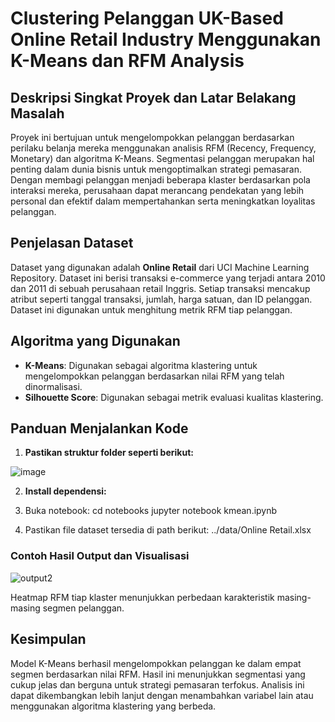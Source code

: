 # Clustering Pelanggan UK-Based Online Retail Industry Menggunakan K-Means dan RFM Analysis

## Deskripsi Singkat Proyek dan Latar Belakang Masalah

Proyek ini bertujuan untuk mengelompokkan pelanggan berdasarkan perilaku belanja mereka menggunakan analisis RFM (Recency, Frequency, Monetary) dan algoritma K-Means. Segmentasi pelanggan merupakan hal penting dalam dunia bisnis untuk mengoptimalkan strategi pemasaran. Dengan membagi pelanggan menjadi beberapa klaster berdasarkan pola interaksi mereka, perusahaan dapat merancang pendekatan yang lebih personal dan efektif dalam mempertahankan serta meningkatkan loyalitas pelanggan.

## Penjelasan Dataset

Dataset yang digunakan adalah **Online Retail** dari UCI Machine Learning Repository. Dataset ini berisi transaksi e-commerce yang terjadi antara 2010 dan 2011 di sebuah perusahaan retail Inggris. Setiap transaksi mencakup atribut seperti tanggal transaksi, jumlah, harga satuan, dan ID pelanggan. Dataset ini digunakan untuk menghitung metrik RFM tiap pelanggan.

## Algoritma yang Digunakan

- **K-Means**: Digunakan sebagai algoritma klastering untuk mengelompokkan pelanggan berdasarkan nilai RFM yang telah dinormalisasi.
- **Silhouette Score**: Digunakan sebagai metrik evaluasi kualitas klastering.

## Panduan Menjalankan Kode

1. **Pastikan struktur folder seperti berikut:**

![image](https://github.com/user-attachments/assets/d2339690-a66e-4a23-8c54-ef33ed82e2c6)


2. **Install dependensi:**

3. Buka notebook:
cd notebooks
jupyter notebook kmean.ipynb

4. Pastikan file dataset tersedia di path berikut:
../data/Online Retail.xlsx

### Contoh Hasil Output dan Visualisasi
![output2](https://github.com/user-attachments/assets/cb4e3252-22f2-4dab-b5e7-af40de1acf9f)

Heatmap RFM tiap klaster menunjukkan perbedaan karakteristik masing-masing segmen pelanggan.

## Kesimpulan
Model K-Means berhasil mengelompokkan pelanggan ke dalam empat segmen berdasarkan nilai RFM. Hasil ini menunjukkan segmentasi yang cukup jelas dan berguna untuk strategi pemasaran terfokus. Analisis ini dapat dikembangkan lebih lanjut dengan menambahkan variabel lain atau menggunakan algoritma klastering yang berbeda.
